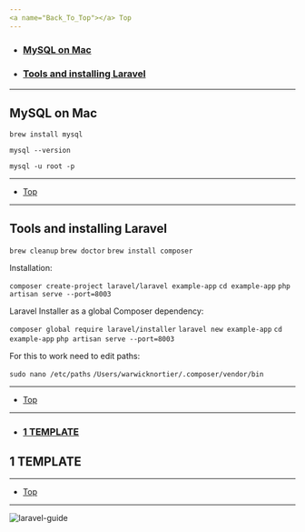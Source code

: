 ```yaml
---
<a name="Back_To_Top"></a> Top
---
```


- ### [MySQL on Mac](#MySQL_on_Mac)
- ### [Tools and installing Laravel](#Tools_and_installing_Laravel)

---

## <a name="MySQL_on_Mac"></a>MySQL on Mac

`brew install mysql`

`mysql --version`

`mysql -u root -p`

---

- [Top](#Back_To_Top)

---


## <a name="Tools_and_installing_Laravel"></a>Tools and installing Laravel

`brew cleanup`
`brew doctor`
`brew install composer`

Installation:

`composer create-project laravel/laravel example-app`
`cd example-app`
`php artisan serve --port=8003`

Laravel Installer as a global Composer dependency:

`composer global require laravel/installer`
`laravel new example-app`
`cd example-app`
`php artisan serve --port=8003` 

For this to work need to edit paths:

`sudo nano /etc/paths`
`/Users/warwicknortier/.composer/vendor/bin`

---

- [Top](#Back_To_Top)

---

- ### [1 TEMPLATE](#1_TEMPLATE)

## <a name="1_TEMPLATE"></a>1 TEMPLATE

---

- [Top](#Back_To_Top)

---


![laravel-guide](./images/#.png)
